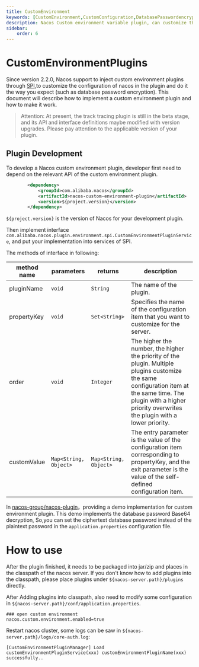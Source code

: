 ```yaml
---
title: CustomEnvironment
keywords: [CustomEnvironment,CustomConfiguration,DatabasePasswordencryption]
description: Nacos Custom environment variable plugin, can customize the extension server configuration and other functions, such as database password encryption.
sidebar:
    order: 6
---
```


# CustomEnvironmentPlugins

Since version 2.2.0, Nacos support to inject custom environment plugins through [SPI](https://docs.oracle.com/javase/tutorial/sound/SPI-intro.html),to customize the configuration of nacos in the plugin and do it the way you expect (such as database password encryption).
This document will describe how to implement a custom environment plugin and how to make it work.
> Attention:
> At present, the track tracing plugin is still in the beta stage, and its API and interface definitions maybe modified with version upgrades. Please pay attention to the applicable version of your plugin.

## Plugin Development

To develop a Nacos custom environment plugin, developer first need to depend on the relevant API of the custom environment plugin.

```xml
        <dependency>
            <groupId>com.alibaba.nacos</groupId>
            <artifactId>nacos-custom-environment-plugin</artifactId>
            <version>${project.version}</version>
        </dependency>
```

`${project.version}` is the version of Nacos for your development plugin.

Then implement interface `com.alibaba.nacos.plugin.environment.spi.CustomEnvironmentPluginService`, and put your implementation into services of SPI.

The methods of interface in following:

| method name         | parameters                  | returns                  | description                                                                                                                                                                                                                    |
|-------------|-----------------------|-----------------------|-----------------------------------------------------------------------------------------------------------------------------------------------------------------------------------------------------------------------|
| pluginName  | `void`                | `String`              | The name of the plugin.                                                                                                                                                                                               |
| propertyKey | `void`                | `Set<String>`         | Specifies the name of the configuration item that you want to customize for the server.                                                                                                                               |
| order       | `void`                | `Integer`             | The higher the number, the higher the priority of the plugin. Multiple plugins customize the same configuration item at the same time. The plugin with a higher priority overwrites the plugin with a lower priority. |
| customValue | `Map<String, Object>` | `Map<String, Object>` | The entry parameter is the value of the configuration item corresponding to propertyKey, and the exit parameter is the value of the self-defined configuration item.                                                  |

In [nacos-group/nacos-plugin](https://github.com/nacos-group/nacos-plugin)，providing a demo implementation for custom environment plugin. This demo implements the database password Base64 decryption,
So,you can set the ciphertext database password instead of the plaintext password in the `application.properties` configuration file.

# How to use
After the plugin finished, it needs to be packaged into jar/zip and places in the classpath of the nacos server. If you don't know how to add plugins into the classpath, please place plugins under `${nacos-server.path}/plugins` directly.

After Adding plugins into classpath, also need to modify some configuration in `${nacos-server.path}/conf/application.properties`.

```properties
### open custom environment
nacos.custom.environment.enabled=true
```

Restart nacos cluster, some logs can be saw in `${nacos-server.path}/logs/core-auth.log`:

```text
[CustomEnvironmentPluginManager] Load customEnvironmentPluginService(xxx) customEnvironmentPluginName(xxx) successfully..
```
